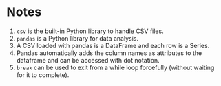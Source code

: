 # Notes
1. `csv` is the built-in Python library to handle CSV files.
2. `pandas` is a Python library for data analysis.
3. A CSV loaded with pandas is a DataFrame and each row is a Series.
4. Pandas automatically adds the column names as attributes to the dataframe and can be accessed with dot notation.
5. `break` can be used to exit from a while loop forcefully (without waiting for it to complete).